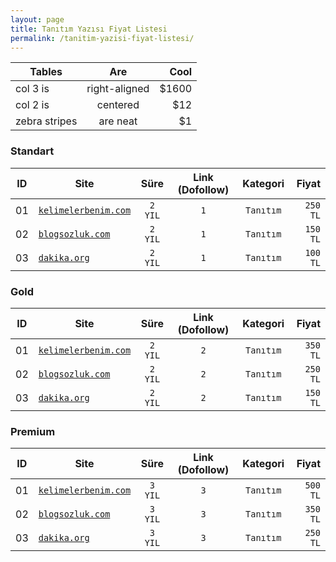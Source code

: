 ```yaml
---
layout: page
title: Tanıtım Yazısı Fiyat Listesi
permalink: /tanitim-yazisi-fiyat-listesi/
---
```



| Tables        | Are           | Cool  |
| ------------- |:-------------:| -----:|
| col 3 is      | right-aligned | $1600 |
| col 2 is      | centered      |   $12 |
| zebra stripes | are neat      |    $1 |

### Standart
|ID | Site                                              | Süre      | Link (Dofollow) |Kategori         | Fiyat     |
|---| ---------------                                   |:-------:  |:---------------:|:---------------:| ---------:|
|01 | [`kelimelerbenim.com`](https://kelimelerbenim.com)| `2 YIL`   | `1`             |`Tanıtım`        | `250 TL`  |
|02 | [`blogsozluk.com`](https://blogsozluk.com)        | `2 YIL`   | `1`             |`Tanıtım`        | `150 TL`  |
|03 | [`dakika.org`](https://dakika.org)                | `2 YIL`   | `1`             |`Tanıtım`        | `100 TL`  |

### Gold
|ID | Site                                              | Süre      | Link (Dofollow) |Kategori         | Fiyat     |
|---| ---------------                                   |:-------:  |:---------------:|:---------------:| ---------:|
|01 | [`kelimelerbenim.com`](https://kelimelerbenim.com)| `2 YIL`   | `2`             |`Tanıtım`        | `350 TL`  |
|02 | [`blogsozluk.com`](https://blogsozluk.com)        | `2 YIL`   | `2`             |`Tanıtım`        | `250 TL`  |
|03 | [`dakika.org`](https://dakika.org)                | `2 YIL`   | `2`             |`Tanıtım`        | `150 TL`  |

### Premium
|ID | Site                                              | Süre      | Link (Dofollow) |Kategori         | Fiyat     |
|---| ---------------                                   |:-------:  |:---------------:|:---------------:| ---------:|
|01 | [`kelimelerbenim.com`](https://kelimelerbenim.com)| `3 YIL`   | `3`             |`Tanıtım`        | `500 TL`  |
|02 | [`blogsozluk.com`](https://blogsozluk.com)        | `3 YIL`   | `3`             |`Tanıtım`        | `350 TL`  |
|03 | [`dakika.org`](https://dakika.org)                | `3 YIL`   | `3`             |`Tanıtım`        | `250 TL`  |